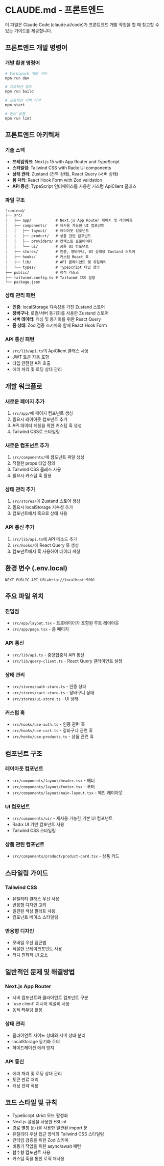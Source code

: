 # CLAUDE.md - 프론트엔드

이 파일은 Claude Code (claude.ai/code)가 프론트엔드 개발 작업을 할 때 참고할 수 있는 가이드를 제공합니다.

## 프론트엔드 개발 명령어

### 개발 환경 명령어
```bash
# Turbopack 개발 서버
npm run dev

# 프로덕션 빌드
npm run build

# 프로덕션 서버 시작
npm start

# 린터 실행
npm run lint
```

## 프론트엔드 아키텍처

### 기술 스택
- **프레임워크**: Next.js 15 with App Router and TypeScript
- **스타일링**: Tailwind CSS with Radix UI components
- **상태 관리**: Zustand (전역 상태), React Query (서버 상태)
- **폼 처리**: React Hook Form with Zod validation
- **API 통신**: TypeScript 인터페이스를 사용한 커스텀 ApiClient 클래스

### 파일 구조
```
frontend/
├── src/
│   ├── app/           # Next.js App Router 페이지 및 레이아웃
│   ├── components/    # 재사용 가능한 UI 컴포넌트
│   │   ├── layout/    # 레이아웃 컴포넌트
│   │   ├── product/   # 상품 관련 컴포넌트
│   │   ├── providers/ # 컨텍스트 프로바이더
│   │   └── ui/        # 공통 UI 컴포넌트
│   ├── stores/        # 인증, 장바구니, UI 상태용 Zustand 스토어
│   ├── hooks/         # 커스텀 React 훅
│   ├── lib/           # API 클라이언트 및 유틸리티
│   └── types/         # TypeScript 타입 정의
├── public/            # 정적 리소스
├── tailwind.config.ts # Tailwind CSS 설정
└── package.json
```

### 상태 관리 패턴
- **인증**: localStorage 지속성을 가진 Zustand 스토어
- **장바구니**: 로컬/서버 동기화를 사용한 Zustand 스토어
- **서버 데이터**: 캐싱 및 동기화를 위한 React Query
- **폼 상태**: Zod 검증 스키마와 함께 React Hook Form

### API 통신 패턴
- `src/lib/api.ts`의 ApiClient 클래스 사용
- JWT 토큰 자동 포함
- 타입 안전한 API 호출
- 에러 처리 및 로딩 상태 관리

## 개발 워크플로

### 새로운 페이지 추가
1. `src/app/`에 페이지 컴포넌트 생성
2. 필요시 레이아웃 컴포넌트 추가
3. API 데이터 페칭을 위한 커스텀 훅 생성
4. Tailwind CSS로 스타일링

### 새로운 컴포넌트 추가
1. `src/components/`에 컴포넌트 파일 생성
2. 적절한 props 타입 정의
3. Tailwind CSS 클래스 사용
4. 필요시 커스텀 훅 활용

### 상태 관리 추가
1. `src/stores/`에 Zustand 스토어 생성
2. 필요시 localStorage 지속성 추가
3. 컴포넌트에서 훅으로 상태 사용

### API 통신 추가
1. `src/lib/api.ts`에 API 메소드 추가
2. `src/hooks/`에 React Query 훅 생성
3. 컴포넌트에서 훅 사용하여 데이터 페칭

## 환경 변수 (.env.local)
```
NEXT_PUBLIC_API_URL=http://localhost:5001
```

## 주요 파일 위치

### 진입점
- `src/app/layout.tsx` - 프로바이더가 포함된 루트 레이아웃
- `src/app/page.tsx` - 홈 페이지

### API 통신
- `src/lib/api.ts` - 중앙집중식 API 통신
- `src/lib/query-client.ts` - React Query 클라이언트 설정

### 상태 관리
- `src/stores/auth-store.ts` - 인증 상태
- `src/stores/cart-store.ts` - 장바구니 상태
- `src/stores/ui-store.ts` - UI 상태

### 커스텀 훅
- `src/hooks/use-auth.ts` - 인증 관련 훅
- `src/hooks/use-cart.ts` - 장바구니 관련 훅
- `src/hooks/use-products.ts` - 상품 관련 훅

## 컴포넌트 구조

### 레이아웃 컴포넌트
- `src/components/layout/header.tsx` - 헤더
- `src/components/layout/footer.tsx` - 푸터
- `src/components/layout/main-layout.tsx` - 메인 레이아웃

### UI 컴포넌트
- `src/components/ui/` - 재사용 가능한 기본 UI 컴포넌트
- Radix UI 기반 컴포넌트 사용
- Tailwind CSS 스타일링

### 상품 관련 컴포넌트
- `src/components/product/product-card.tsx` - 상품 카드

## 스타일링 가이드

### Tailwind CSS
- 유틸리티 클래스 우선 사용
- 반응형 디자인 고려
- 일관된 색상 팔레트 사용
- 컴포넌트 베이스 스타일링

### 반응형 디자인
- 모바일 우선 접근법
- 적절한 브레이크포인트 사용
- 터치 친화적 UI 요소

## 일반적인 문제 및 해결방법

### Next.js App Router
- 서버 컴포넌트와 클라이언트 컴포넌트 구분
- 'use client' 지시어 적절히 사용
- 동적 라우팅 활용

### 상태 관리
- 클라이언트 사이드 상태와 서버 상태 분리
- localStorage 동기화 주의
- 하이드레이션 에러 방지

### API 통신
- 에러 처리 및 로딩 상태 관리
- 토큰 만료 처리
- 캐싱 전략 적용

## 코드 스타일 및 규칙

- TypeScript strict 모드 활성화
- Next.js 설정을 사용한 ESLint
- 경로 별칭 (`@/`)을 사용한 일관된 import 문
- 유틸리티 우선 접근 방식의 Tailwind CSS 스타일링
- 런타임 검증을 위한 Zod 스키마
- 비동기 작업을 위한 async/await 패턴
- 함수형 컴포넌트 사용
- 커스텀 훅을 통한 로직 재사용